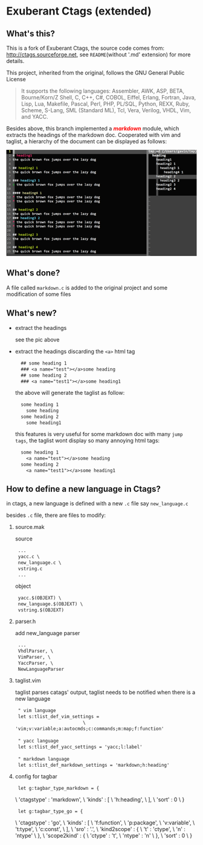 Exuberant Ctags (extended)
==============

## What's this?

This is a fork of Exuberant Ctags, the source code comes from:
<http://ctags.sourceforge.net>, see `README`(without '.md' extension) for more
details.

This project, inherited from the original, follows the GNU General Public License

> It supports the following languages: Assembler, AWK, ASP, BETA,
> Bourne/Korn/Z Shell, C, C++, C#, COBOL, Eiffel, Erlang, Fortran, Java, Lisp,
> Lua, Makefile, Pascal, Perl, PHP, PL/SQL, Python, REXX, Ruby, Scheme,
> S-Lang, SML (Standard ML), Tcl, Vera, Verilog, VHDL, Vim, and YACC.

Besides above, this branch implemented a <font color=#ff0000>**_markdown_**</font>
module, which extracts the headings of the markdown doc. Cooperated with vim and
taglist, a hierarchy of the document can be displayed as follows:

![markdown-taglist.png](markdown-taglist.png)

## What's done?

A file called `markdown.c` is added to the original project and some
modification of some files

## What's new?

* extract the headings

	see the pic above

* extract the headings discarding the `<a>` html tag
	
		## some heading 1
		### <a name="test"></a>some heading
		## some heading 2
		### <a name="test1"></a>some heading1

	the above will generate the taglist as follow:

		some heading 1
		  some heading
		some heading 2
		  some heading1

	this features is very useful for some markdown doc with many `jump tags`, the
	taglist wont display so many annoying html tags:

		some heading 1
		  <a name="test"></a>some heading
		some heading 2
		  <a name="test1"></a>some heading1

## How to define a new language in Ctags?

in ctags, a new language is defined with a new `.c` file say `new_language.c`

besides `.c` file, there are files to modify:

1. source.mak

	source

		...
		yacc.c \
		new_language.c \
		vstring.c
		...

	object

		yacc.$(OBJEXT) \
		new_language.$(OBJEXT) \
		vstring.$(OBJEXT)

2. parser.h

	add new_language parser

		...
		VhdlParser, \
		VimParser, \
		YaccParser, \
		NewLanguageParser

2. taglist.vim

	taglist parses catags' output, taglist needs to be notified when there is a
	new language

		" vim language
		let s:tlist_def_vim_settings =
								\ 'vim;v:variable;a:autocmds;c:commands;m:map;f:function'

		" yacc language
		let s:tlist_def_yacc_settings = 'yacc;l:label'

		" markdown language
		let s:tlist_def_markdown_settings = 'markdown;h:heading'

3. config for tagbar

		let g:tagbar_type_markdown = {
    \ 'ctagstype' : 'markdown',
    \ 'kinds' : [
      \ 'h:heading',
    \ ],
    \ 'sort' : 0
		\ }

		let g:tagbar_type_go = {
    \ 'ctagstype' : 'go',
    \ 'kinds' : [
      \ 'f:function',
      \ 'p:package',
      \ 'v:variable',
      \ 't:type',
      \ 'c:const',
    \ ],
    \ 'sro' : '.',
    \ 'kind2scope' : {
    \ 't' : 'ctype',
    \ 'n' : 'ntype'
    \ },
    \ 'scope2kind' : {
    \ 'ctype' : 't',
    \ 'ntype' : 'n'
    \ },
    \ 'sort' : 0
		\ }


